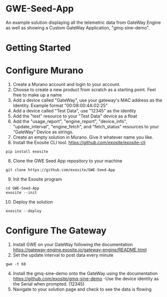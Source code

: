 # GWE-Seed-App
An example solution displaying all the telemetric data from GateWay Engine as well as showing a Custom GateWay Application, "gmq-sine-demo".
# Getting Started
# Configure Murano
1. Create a Murano account and login to your account.
2. Choose to create a new product from scratch as a starting point. Feel free to make up a name
3. Add a device called "GateWay", use your gateway's MAC address as the Identity. Example format "00:08:00:4A:02:25"
4. Add a device called "Test Data", use "12345" as the identity
5. Add the "test" resource to your "Test Data" device as a float
6. Add the "usage_report", "engine_report", "device_info", "update_interval", "engine_fetch", and "fetch_status" resources to your "GateWay" Device as strings.
7. Create an empty solution in Murano. Give it whatever name you like. 
7. Install the Exosite CLI tool. https://github.com/exosite/exosite-cli
```
pip install exosite
```
8. Clone the GWE Seed App repository to your machine
```
git clone https://github.com/exosite/GWE-Seed-App
```
9. Init the Exosite program
```
cd GWE-Seed-App
exosite --init
```
10. Deploy the solution
```
exosite --deploy
```

# Configure The Gateway 
1. Install GWE on your GateWay following the documentation https://gateway-engine.exosite.io/gateway-engine/README.html
2. Set the update interval to post data every minute
```
gwe -t 60
```
4. Install the gmq-sine-demo onto the GateWay using the documentation https://github.com/exosite/gmq-sine-demo
	-Use the device identity as the Serial when prompted. (12345)
5. Navigate to your solution page and check to see the data is flowing


